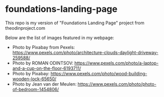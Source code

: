 # foundations-landing-page

This repo is my version of "Foundations Landing Page" project from theodinproject.com

Below are the list of images featured in my webpage:
- Photo by Pixabay from Pexels: https://www.pexels.com/photo/architecture-clouds-daylight-driveway-259588/
- Photo by ROMAN ODINTSOV: https://www.pexels.com/photo/a-laptop-and-a-cup-on-the-floor-6193711/
- Photo by Pixabay: https://www.pexels.com/photo/wood-building-wooden-lock-65650/
- Photo by Jean van der Meulen: https://www.pexels.com/photo/photo-of-bedroom-1454806/
